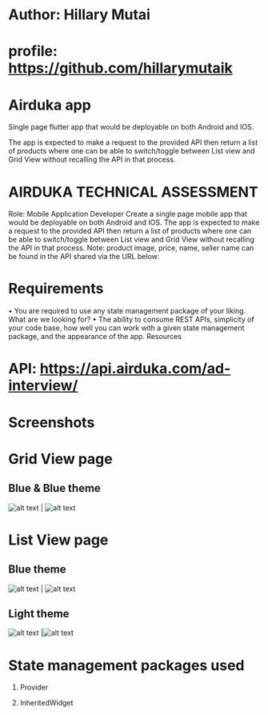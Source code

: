 # Author: Hillary Mutai
# profile: https://github.com/hillarymutaik

# Airduka app

Single page flutter app that would be deployable on both Android and IOS. 

The app is expected to make a request to the provided API then return a list of products where one can be able to switch/toggle between List view and Grid View without recalling the API in that process.

# AIRDUKA TECHNICAL ASSESSMENT
Role: Mobile Application Developer
Create a single page mobile app that would be deployable on both Android and IOS. The
app is expected to make a request to the provided API then return a list of products where
one can be able to switch/toggle between List view and Grid View without recalling the API
in that process.
Note: product image, price, name, seller name can be found in the API shared via the URL
below:
# Requirements
• You are required to use any state management package of your liking. What are we
looking for? •
The ability to consume REST APIs, simplicity of your code base, how well you can
work with a given state management package, and the appearance of the app.
Resources
# API: https://api.airduka.com/ad-interview/

# Screenshots

# Grid View page
## Blue & Blue theme
![alt text](/screenshots/grid_blue.jpeg) | ![alt text](/screenshots/grid_light.jpg)

# List View page
## Blue theme
![alt text](/screenshots/list_blue1.jpeg) | ![alt text](/screenshots/list_blue2.jpeg)
## Light theme
![alt text](/screenshots/list_light1.jpg) |![alt text](/screenshots/list_light2.jpg)

# State management packages used

1. Provider
    
2. InheritedWidget